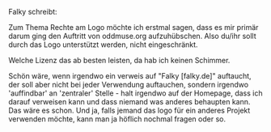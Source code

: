 Falky schreibt:

Zum Thema Rechte am Logo möchte ich erstmal sagen, dass es mir primär
darum ging den Auftritt von oddmuse.org aufzuhübschen. Also du/ihr
sollt durch das Logo unterstützt werden, nicht eingeschränkt.

Welche Lizenz das ab besten leisten, da hab ich keinen Schimmer.

Schön wäre, wenn irgendwo ein verweis auf "Falky [falky.de]"
auftaucht, der soll aber nicht bei jeder Verwendung auftauchen,
sondern irgendwo 'auffindbar' an 'zentraler' Stelle - halt irgendwo
auf der Homepage, dass ich darauf verweisen kann und dass niemand was
anderes behaupten kann. Das wäre es schon. Und ja, falls jemand das
logo für ein anderes Projekt verwenden möchte, kann man ja höflich
nochmal fragen oder so.
